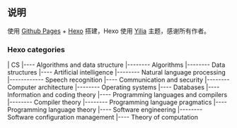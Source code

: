## 说明

使用 [Github Pages](https://pages.github.com/) + [Hexo](https://hexo.io/) 搭建，Hexo 使用 [Yilia](https://github.com/litten/hexo-theme-yilia) 主题，感谢所有作者。



### Hexo categories

| CS
|---- Algorithms and data structure
|-------- Algorithms
|-------- Data structures
|---- Artificial intelligence
|-------- Natural language processing
|------------ Speech recognition
|---- Communication and security
|-------- Computer architecture
|-------- Operating systems
|---- Databases
|---- Information and coding theory
|---- Programming languages and compilers
|-------- Compiler theory
|-------- Programming language pragmatics
|---- Programming language theory
|---- Software engineering
|-------- Software configuration management
|---- Theory of computation

